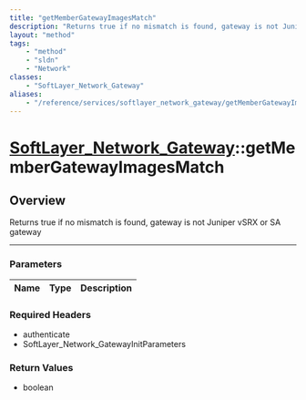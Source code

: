 ```yaml
---
title: "getMemberGatewayImagesMatch"
description: "Returns true if no mismatch is found, gateway is not Juniper vSRX or SA gateway"
layout: "method"
tags:
    - "method"
    - "sldn"
    - "Network"
classes:
    - "SoftLayer_Network_Gateway"
aliases:
    - "/reference/services/softlayer_network_gateway/getMemberGatewayImagesMatch"
---
```

# [SoftLayer_Network_Gateway](/reference/services/SoftLayer_Network_Gateway)::getMemberGatewayImagesMatch





## Overview 
Returns true if no mismatch is found, gateway is not Juniper vSRX or SA gateway 



-----

### Parameters 
|Name | Type | Description |
| --- | --- | --- |


### Required Headers
* authenticate
* SoftLayer_Network_GatewayInitParameters


### Return Values
* boolean




